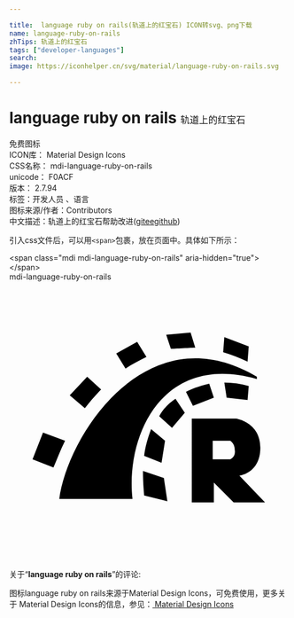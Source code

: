 ```yaml
---

title:  language ruby on rails(轨道上的红宝石) ICON转svg、png下载
name: language-ruby-on-rails
zhTips: 轨道上的红宝石
tags: ["developer-languages"]
search: 
image: https://iconhelper.cn/svg/material/language-ruby-on-rails.svg

---
```


# language ruby on rails  <small style="font-size: 60%;font-weight: 100">轨道上的红宝石</small>


<div class="detail-page">
<p>
<span><span class="badge-success badge">免费图标</span> </span>
<br/>
<span>
ICON库：
<span class="badge-secondary badge">Material Design Icons</span> 
</span>
<br/>
<span>
CSS名称：
<span class="badge-secondary badge">mdi-language-ruby-on-rails</span> 
</span>
<br/>
<span>
unicode：
<span class="badge-secondary badge">F0ACF</span> 
<copy-btn content='F0ACF' btn-title=""></copy-btn>
<copy-btn :content='String.fromCodePoint(parseInt("F0ACF", 16))' btn-title="复制U"></copy-btn>
</span>
<br/>
<span>
版本：
<span class="badge-secondary badge">2.7.94</span> 
</span><br/><span>标签：<span class="badge-light badge"><router-link to="/tags/developer-languages.html">开发人员 、语言</router-link></span></span>
<br/>
<span>图标来源/作者：<span class="badge-light badge">Contributors</span></span> 
<br/>
<span class="zh-detail">中文描述：<span class="badge-primary badge">轨道上的红宝石</span><span class="help-link"><span>帮助改进</span>(<a href="https://gitee.com/liuwave/icon-helper/edit/master/json/material/language-ruby-on-rails.json" target="_blank" rel="noopener noreferrer">gitee</a><a href="https://github.com/liuwave/icon-helper/edit/master/json/material/language-ruby-on-rails.json" target="_blank" rel="noopener noreferrer">github</a></span>)</span><br/>
</p>
</div>
<div class="alert alert-dark">
  <i class="mdi mdi-language-ruby-on-rails mdi-48px"></i>
  <i class="mdi mdi-language-ruby-on-rails mdi-36px"></i>
  <i class="mdi mdi-language-ruby-on-rails mdi-24px"></i>
  <i class="mdi mdi-language-ruby-on-rails mdi-18px"></i>
</div>
<div>
  <p>引入css文件后，可以用<code>&lt;span&gt;</code>包裹，放在页面中。具体如下所示：    
  </p>
  <div class="alert alert-primary" style="font-size: 14px">
    &lt;span class="mdi mdi-language-ruby-on-rails" aria-hidden="true"&gt;&lt;/span&gt;
    <copy-btn content='<span class="mdi mdi-language-ruby-on-rails" aria-hidden="true"></span>'></copy-btn>
  </div>
  <div class="alert alert-secondary">
    <i class="mdi mdi-language-ruby-on-rails"
    style="font-size: 24px"
    aria-hidden="true"></i> mdi-language-ruby-on-rails
    <copy-btn content="mdi-language-ruby-on-rails" btn-title="复制图标名称"></copy-btn>
  </div>
</div>
<div id="svg" class="svg-wrap">
<svg xmlns="http://www.w3.org/2000/svg" viewBox="0 0 24 24"><path d="M19.8,16.7C19.8,16.7 21.6,16.5 21.6,14.3C21.6,12.1 19.5,11.8 19.5,11.8H15.7V19H17.6V17.3L19.3,19H22L19.8,16.7M19,15.3H17.5V13.7H19C19,13.7 19.4,13.9 19.4,14.5C19.5,15.1 19,15.3 19,15.3M21.3,8.2V8.4C13.2,6.1 10,13.2 10.6,18.7C10.6,18.7 4.9,18.7 4.3,18.7C5,13.3 11.8,2.6 21.3,8.2M20.5,6.9C19.8,6.6 19.1,6.3 18.4,6.1L18.5,4.8L20.6,5.6L20.5,6.9M18.5,8.7C19.2,8.7 19.9,8.8 20.6,9L20.5,10.2L18.7,10L18.5,8.7M13.9,5.8L13.5,4.6L15.6,4.4L16,5.7C15.8,5.7 14.1,5.8 13.9,5.8M15.2,9.5C15.6,9.3 16.3,9 17.2,8.8L17.6,10L15.8,10.7L15.2,9.5M11.8,6.5C11.2,6.8 10.6,7.1 10,7.5L9.2,6.2L11,5.2L11.8,6.5M14.3,10.1L15.1,11.3L14,12.6L12.9,11.6C13.2,11 13.7,10.5 14.3,10.1M11.6,15C11.7,14.2 11.9,13.5 12.2,12.7L13.4,13.7L13.1,15.6L11.6,15M7.9,9.3C7.4,9.8 6.9,10.4 6.5,10.9L5.2,9.8L6.7,8.2L7.9,9.3M4.8,13.7C4.4,14.5 4.1,15.3 3.8,16L2,15.3L2.9,13L4.8,13.7M11.5,16.3L13.3,16.9L13.6,18.9L11.6,18.4C11.6,18.2 11.5,17.5 11.5,16.3Z" /></svg>
</div>
<detail full-name='mdi-language-ruby-on-rails'></detail>
<div class="icon-detail__container">
<p>关于“<b>language ruby on rails</b>”的评论:</p>
</div>
<Vssue title="关于“language ruby on rails”的评论" />    
<div><p>图标language ruby on rails来源于Material Design Icons，可免费使用，更多关于 Material Design Icons的信息，参见：<a target="_blank" href="https://iconhelper.cn/material.html"> Material Design Icons</a>
</p></div>
